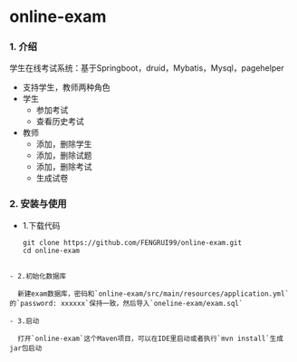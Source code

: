 # online-exam

### 1. 介绍

学生在线考试系统：基于Springboot，druid，Mybatis，Mysql，pagehelper

- 支持学生，教师两种角色
- 学生
  - 参加考试
  - 查看历史考试
- 教师
  - 添加，删除学生
  - 添加，删除试题
  - 添加，删除考试
  - 生成试卷

### 2. 安装与使用

- 1.下载代码

  ```shell
  git clone https://github.com/FENGRUI99/online-exam.git
  cd online-exam
```

- 2.初始化数据库

  新建exam数据库，密码和`online-exam/src/main/resources/application.yml`的`password: xxxxxx`保持一致，然后导入`oneline-exam/exam.sql`

- 3.启动

  打开`online-exam`这个Maven项目，可以在IDE里启动或者执行`mvn install`生成jar包启动
